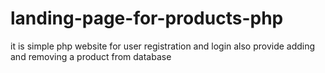 # landing-page-for-products-php
it is simple php website for user registration and login also provide adding and removing a product from database
